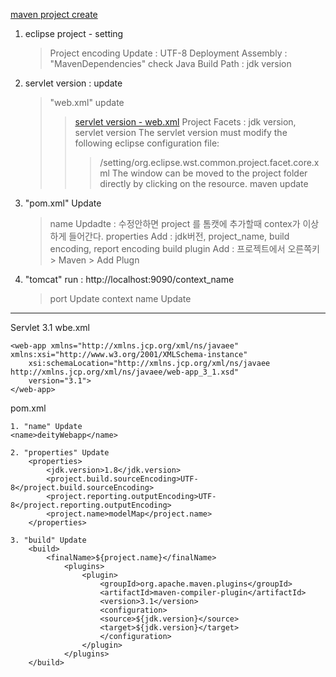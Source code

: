 [maven project create](http://jaesu.tistory.com/entry/Maven-web-project-%EB%A7%8C%EB%93%A4%EA%B8%B0)

1. eclipse project - setting
    > Project encoding Update : UTF-8
    > Deployment Assembly : "MavenDependencies" check
    > Java Build Path : jdk version
2. servlet version : update
    > "web.xml" update
    >> [servlet version - web.xml](http://antop.tistory.com/145)
    > Project Facets : jdk version, servlet version
      >> The servlet version must modify the following eclipse configuration file:
      >>> /setting/org.eclipse.wst.common.project.facet.core.xml
      >> The window can be moved to the project folder directly by clicking on the resource.
      >> maven update
3. "pom.xml" Update
    > name Updadte : 수정안하면 project 를 톰캣에 추가할때 contex가 이상하게 들어간다.
    > properties Add : jdk버전, project_name, build encoding, report encoding
    > build plugin Add : 프로젝트에서 오른쪽키 > Maven > Add Plugn
4. "tomcat" run : http://localhost:9090/context_name
    > port Update
    > context name Update

---

Servlet 3.1 wbe.xml
```
<web-app xmlns="http://xmlns.jcp.org/xml/ns/javaee" xmlns:xsi="http://www.w3.org/2001/XMLSchema-instance" 
	xsi:schemaLocation="http://xmlns.jcp.org/xml/ns/javaee http://xmlns.jcp.org/xml/ns/javaee/web-app_3_1.xsd" 
	version="3.1"> 
</web-app>
```

pom.xml  
```
1. "name" Update
<name>deityWebapp</name>

2. "properties" Update
    <properties>
        <jdk.version>1.8</jdk.version>
        <project.build.sourceEncoding>UTF-8</project.build.sourceEncoding>
        <project.reporting.outputEncoding>UTF-8</project.reporting.outputEncoding>        
        <project.name>modelMap</project.name>
    </properties>

3. "build" Update
    <build>
        <finalName>${project.name}</finalName>
            <plugins>
                <plugin>
                    <groupId>org.apache.maven.plugins</groupId>
                    <artifactId>maven-compiler-plugin</artifactId>
                    <version>3.1</version>
                    <configuration>
                    <source>${jdk.version}</source>
                    <target>${jdk.version}</target>
                    </configuration>
                </plugin>
            </plugins>    
    </build>    
```

